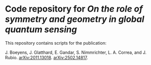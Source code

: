 # Code repository for *On the role of symmetry and geometry in global quantum sensing*

This repository contains scripts for the publication:

J. Boeyens, J. Glatthard, E. Gandar, S. Nimmrichter, L. A. Correa, and J. Rubio. [arXiv:2011.13018](https://arxiv.org/abs/2011.13018). [arXiv:2502.14817](https://arxiv.org/abs/2502.14817).  
